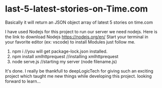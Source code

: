 # last-5-latest-stories-on-Time.com
Basically it will return an JSON object array of latest 5 stories on time.com

I have used Nodejs for this project to run our server we need nodejs. Here is the link to download Nodejs  https://nodejs.org/en/
Start your terminal in your favorite editor (ex: vscode) to install Modules just follow me.
1. npm i       //you will get package-lock.json  installed.
2. npm install xmlhttprequest  //installing xmlhttprequest
3. node serve.js   //starting my server (node filename.js)

It's done.  I really be thankfull to deepLogicTech for giving such an exciting project which taught me new things while developing this project. looking forward to learn...

